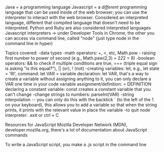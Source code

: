 Java = a programming language
Javascript = a *different* programming language that can be used inside of the web browser; you can use the interpreter to interact with the web browser. Considered an interpreted language, different that compiled language that doesn't need to be interpreted. Python and Ruby are also considered interpreted languages
Javascript interpreters -> under Developer Tools in Chrome, the other you can access via command line, called "node" (just type node in the command line in hyper)

Topics covered:
-data types
-math operators: +, <, etc, Math.pow - raising first number to power of second (e.g., Math.paw(2,3) = 2*2*2 = 8)
-boolean operators: && to check if multiple conditions are true, === (triple equal sign is asking "is this equal?"), || (or), ! (not)
-creating variables: let, e.g., let state = 'RI', command: let VAR = 
    variable declaration: let VAR, that's a way to create a variable without assigning anything to it, you can only declare a VAR one time in your code
    variable assignment/definition: = DEFINITION
    declaring a constant variable: const creates a constant variable that you can't change
-change strings to numbers: parseInt(VAR)
-string interpolation -- you can only do this with the backtick ` (to the left of the 1 on your keyboard), this allows you to add a variable so that when the string prints, it prints with the relevant value in place the variable
-to quit node interpreter: .exit or ctrl + C

Resources for JavaScript
Mozilla Developer Network (MDN), developer.mozilla.org, there's a lot of documentation about JavaScript commands

To write a JavaScript script, you make a .js script in the command line